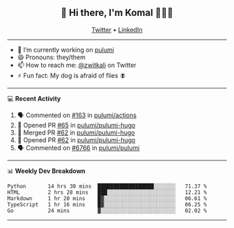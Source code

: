 <h2 align="center"> 👋 Hi there, I'm Komal 🧑🏾‍💻 </h2>
<p align="center">
    <a href="https://twitter.com/zwitkali">Twitter</a> •
    <a href="https://www.linkedin.com/in/komal-ali/">LinkedIn</a>
</p>

--------

- 🔭 I’m currently working on [pulumi](https://github.com/pulumi/pulumi)
- 😄 Pronouns: they/them
- 📫 How to reach me: [@zwitkali](https://twitter.com/zwitkali) on Twitter
- ⚡ Fun fact: My dog is afraid of flies 🪰

--------
💻 **Recent Activity**

<!--START_SECTION:activity-->
1. 🗣 Commented on [#163](https://github.com/pulumi/actions/issues/163) in [pulumi/actions](https://github.com/pulumi/actions)
2. 💪 Opened PR [#65](https://github.com/pulumi/pulumi-hugo/pull/65) in [pulumi/pulumi-hugo](https://github.com/pulumi/pulumi-hugo)
3. 🎉 Merged PR [#62](https://github.com/pulumi/pulumi-hugo/pull/62) in [pulumi/pulumi-hugo](https://github.com/pulumi/pulumi-hugo)
4. 💪 Opened PR [#62](https://github.com/pulumi/pulumi-hugo/pull/62) in [pulumi/pulumi-hugo](https://github.com/pulumi/pulumi-hugo)
5. 🗣 Commented on [#6766](https://github.com/pulumi/pulumi/issues/6766) in [pulumi/pulumi](https://github.com/pulumi/pulumi)
<!--END_SECTION:activity-->

--------

📊 **Weekly Dev Breakdown**
<!--START_SECTION:waka-->
```text
Python       14 hrs 30 mins  ██████████████████░░░░░░░   71.37 % 
HTML         2 hrs 28 mins   ███░░░░░░░░░░░░░░░░░░░░░░   12.21 % 
Markdown     1 hr 20 mins    █▓░░░░░░░░░░░░░░░░░░░░░░░   06.61 % 
TypeScript   1 hr 16 mins    █▓░░░░░░░░░░░░░░░░░░░░░░░   06.25 % 
Go           24 mins         ▓░░░░░░░░░░░░░░░░░░░░░░░░   02.02 % 
```
<!--END_SECTION:waka-->

--------